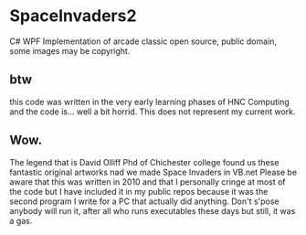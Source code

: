 # SpaceInvaders2
C# WPF Implementation of arcade classic open source, public domain, some images may be copyright.
## btw
this code was written in the very early learning phases of HNC Computing and the code is... well a bit horrid. This does not represent my current work. 

## Wow.
The legend that is David Olliff Phd of Chichester college found us these fantastic original artworks nad we made Space Invaders in VB.net
Please be aware that this was written in 2010 and that I personally cringe at most of the code but I have included it in my public repos because it was the second program I write for a PC that actually did anything.
Don't s'pose anybody will run it, after all who runs executables these days but still, it was a gas.
